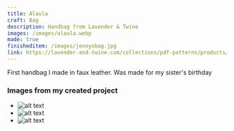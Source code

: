```yaml
---
title: Alaula
craft: Bag
description: Handbag from Lavender & Twine
images: /images/alaula.webp
made: true
finisheditem: /images/jennysbag.jpg
link: https://lavender-and-twine.com/collections/pdf-patterns/products/alaula-handbag-pdf-pattern-with-videos
---
```


First handbag I made in faux leather. Was made for my sister's birthday

### Images from my created project  

* ![alt text](/images/jennysbag.jpg "mdImage")
* ![alt text](/images/jennysbag2.jpg "mdImage")
* ![alt text](/images/jennysbag3.jpg "mdImage")
